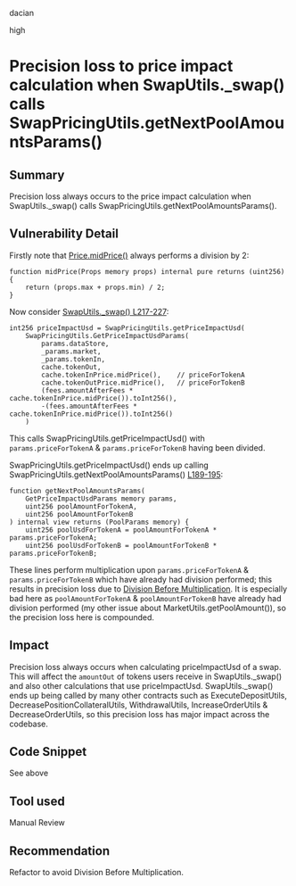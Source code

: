 dacian

high

# Precision loss to price impact calculation when SwapUtils._swap() calls SwapPricingUtils.getNextPoolAmountsParams()

## Summary
Precision loss always occurs to the price impact calculation when SwapUtils._swap() calls SwapPricingUtils.getNextPoolAmountsParams().

## Vulnerability Detail
Firstly note that [Price.midPrice()](https://github.com/sherlock-audit/2023-04-gmx/blob/main/gmx-synthetics/contracts/price/Price.sol#L25-L27) always performs a division by 2:
```solidity
function midPrice(Props memory props) internal pure returns (uint256) {
	return (props.max + props.min) / 2;
}
```
Now consider [SwapUtils._swap() L217-227](https://github.com/sherlock-audit/2023-04-gmx/blob/main/gmx-synthetics/contracts/swap/SwapUtils.sol#L217-L227):
```solidity
int256 priceImpactUsd = SwapPricingUtils.getPriceImpactUsd(
	SwapPricingUtils.GetPriceImpactUsdParams(
		params.dataStore,
		_params.market,
		_params.tokenIn,
		cache.tokenOut,
		cache.tokenInPrice.midPrice(),    // priceForTokenA
		cache.tokenOutPrice.midPrice(),   // priceForTokenB
		(fees.amountAfterFees * cache.tokenInPrice.midPrice()).toInt256(),
		-(fees.amountAfterFees * cache.tokenInPrice.midPrice()).toInt256()
	)
```
This calls SwapPricingUtils.getPriceImpactUsd() with ``params.priceForTokenA`` & ``params.priceForTokenB`` having been divided.

SwapPricingUtils.getPriceImpactUsd() ends up calling SwapPricingUtils.getNextPoolAmountsParams() [L189-195](https://github.com/sherlock-audit/2023-04-gmx/blob/main/gmx-synthetics/contracts/pricing/SwapPricingUtils.sol#L189-L195):
```solidity
function getNextPoolAmountsParams(
	GetPriceImpactUsdParams memory params,
	uint256 poolAmountForTokenA,
	uint256 poolAmountForTokenB
) internal view returns (PoolParams memory) {
	uint256 poolUsdForTokenA = poolAmountForTokenA * params.priceForTokenA;
	uint256 poolUsdForTokenB = poolAmountForTokenB * params.priceForTokenB;
```

These lines perform multiplication upon ``params.priceForTokenA`` & ``params.priceForTokenB`` which have already had division performed; this results in precision loss due to [Division Before Multiplication](https://dacian.me/precision-loss-errors#heading-division-before-multiplication). It is especially bad here as ``poolAmountForTokenA`` & ``poolAmountForTokenB`` have already had division performed (my other issue about MarketUtils.getPoolAmount()), so the precision loss here is compounded.

## Impact
Precision loss always occurs when calculating priceImpactUsd of a swap. This will affect the ``amountOut`` of tokens users receive in SwapUtils._swap() and also other calculations that use priceImpactUsd. SwapUtils._swap() ends up being called by many other contracts such as ExecuteDepositUtils, DecreasePositionCollateralUtils, WithdrawalUtils, IncreaseOrderUtils & DecreaseOrderUtils, so this precision loss has major impact across the codebase.

## Code Snippet
See above

## Tool used
Manual Review

## Recommendation
Refactor to avoid Division Before Multiplication.
